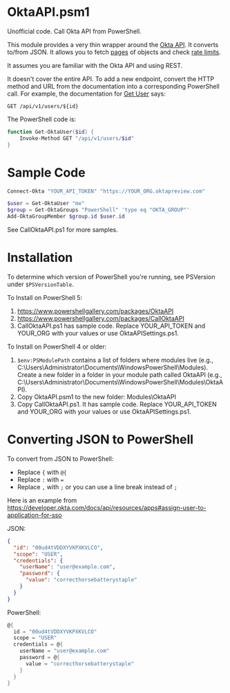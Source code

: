# OktaAPI.psm1
Unofficial code. Call Okta API from PowerShell.

This module provides a very thin wrapper around the [Okta API](https://developer.okta.com/documentation/). It converts to/from JSON. It allows you to fetch [pages](https://developer.okta.com/docs/api/getting_started/design_principles#pagination) of objects and check [rate limits](https://developer.okta.com/docs/api/getting_started/rate-limits).

It assumes you are familiar with the Okta API and using REST.

It doesn't cover the entire API. To add a new endpoint, convert the HTTP method and URL from the documentation into a corresponding PowerShell call. For example, the documentation for [Get User](https://developer.okta.com/docs/api/resources/users#get-user) says:
```
GET /api/v1/users/${id}
```

The PowerShell code is:
```powershell
function Get-OktaUser($id) {
    Invoke-Method GET "/api/v1/users/$id"
}
```

# Sample Code
```powershell
Connect-Okta "YOUR_API_TOKEN" "https://YOUR_ORG.oktapreview.com"

$user = Get-OktaUser "me"
$group = Get-OktaGroups "PowerShell" 'type eq "OKTA_GROUP"'
Add-OktaGroupMember $group.id $user.id
```

See CallOktaAPI.ps1 for more samples.

# Installation
To determine which version of PowerShell you're running, see PSVersion under `$PSVersionTable`.

To Install on PowerShell 5:

1. https://www.powershellgallery.com/packages/OktaAPI
2. https://www.powershellgallery.com/packages/CallOktaAPI
3. CallOktaAPI.ps1 has sample code. Replace YOUR_API_TOKEN and YOUR_ORG with your values or use OktaAPISettings.ps1.

To Install on PowerShell 4 or older:

1. `$env:PSModulePath` contains a list of folders where modules live (e.g., C:\Users\Administrator\Documents\WindowsPowerShell\Modules). 
Create a new folder in a folder in your module path called OktaAPI (e.g., C:\Users\Administrator\Documents\WindowsPowerShell\Modules\OktaAPI).
2. Copy OktaAPI.psm1 to the new folder: Modules\OktaAPI
3. Copy CallOktaAPI.ps1. It has sample code. Replace YOUR_API_TOKEN and YOUR_ORG with your values or use OktaAPISettings.ps1.

# Converting JSON to PowerShell

To convert from JSON to PowerShell:
* Replace `{` with `@{`
* Replace `:` with `=`
* Replace `,` with `;` or you can use a line break instead of `;`

Here is an example from https://developer.okta.com/docs/api/resources/apps#assign-user-to-application-for-sso

JSON:
```json
{
  "id": "00ud4tVDDXYVKPXKVLCO",
  "scope": "USER",
  "credentials": {
    "userName": "user@example.com",
    "password": {
      "value": "correcthorsebatterystaple"
    }
  }
}
```

PowerShell:
```powershell
@{
  id = "00ud4tVDDXYVKPXKVLCO"
  scope = "USER"
  credentials = @{
    userName = "user@example.com"
    password = @{
      value = "correcthorsebatterystaple"
    }
  }
}
```
